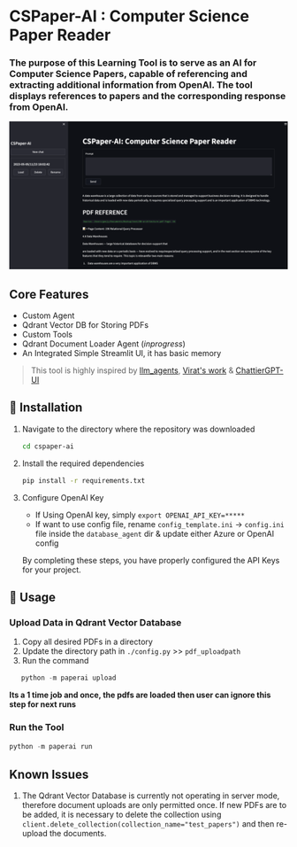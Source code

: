 # CSPaper-AI : Computer Science Paper Reader

### The purpose of this Learning Tool is to serve as an AI for Computer Science Papers, capable of referencing and extracting additional information from OpenAI. The tool displays references to papers and the corresponding response from OpenAI.


![Home Screen](images/home.png)


## Core Features

* Custom Agent
* Qdrant Vector DB for Storing PDFs
* Custom Tools
* Qdrant Document Loader Agent (_inprogress_)
* An Integrated Simple Streamlit UI, it has basic memory

> This tool is highly inspired by [llm_agents](https://github.com/mpaepper/llm_agents), [Virat's work](https://twitter.com/virattt) & [ChattierGPT-UI](https://github.com/thderoo/ChattierGPT-UI) 

## 💾 Installation

1. Navigate to the directory where the repository was downloaded

    ```bash
    cd cspaper-ai
    ```
2. Install the required dependencies

    ```bash
    pip install -r requirements.txt
    ```

3. Configure OpenAI Key
    * If Using OpenAI key, simply `export OPENAI_API_KEY=*****`
    * If want to use config file, rename `config_template.ini` -> `config.ini` file inside the `database_agent` dir & update either Azure or OpenAI config

    By completing these steps, you have properly configured the API Keys for your project.


## 🔧 Usage

### Upload Data in Qdrant Vector Database
 
 1. Copy all desired PDFs in a directory
 2. Update the directory path in `./config.py` >> `pdf_uploadpath`
 3. Run the command

 ```python
    python -m paperai upload
```
 
__Its a 1 time job and once, the pdfs are loaded then user can ignore this step for next runs__


### Run the Tool

```python
python -m paperai run
```

## Known Issues
1. The Qdrant Vector Database is currently not operating in server mode, therefore document uploads are only permitted once. If new PDFs are to be added, it is necessary to delete the collection using `client.delete_collection(collection_name="test_papers")` and then re-upload the documents.

